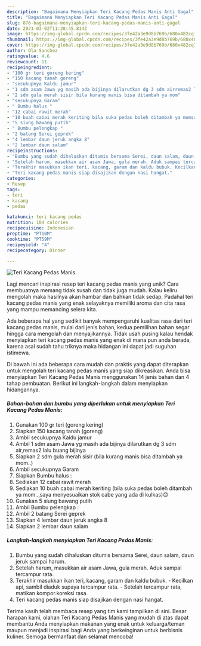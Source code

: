 ```yaml
---
description: "Bagaimana Menyiapkan Teri Kacang Pedas Manis Anti Gagal"
title: "Bagaimana Menyiapkan Teri Kacang Pedas Manis Anti Gagal"
slug: 876-bagaimana-menyiapkan-teri-kacang-pedas-manis-anti-gagal
date: 2021-03-02T11:28:45.814Z
image: https://img-global.cpcdn.com/recipes/3fe42a3e9d8b769b/680x482cq70/teri-kacang-pedas-manis-foto-resep-utama.jpg
thumbnail: https://img-global.cpcdn.com/recipes/3fe42a3e9d8b769b/680x482cq70/teri-kacang-pedas-manis-foto-resep-utama.jpg
cover: https://img-global.cpcdn.com/recipes/3fe42a3e9d8b769b/680x482cq70/teri-kacang-pedas-manis-foto-resep-utama.jpg
author: Ola Sanchez
ratingvalue: 4.6
reviewcount: 11
recipeingredient:
- "100 gr teri goreng kering"
- "150 kacang tanah goreng"
- "secukupnya Kaldu jamur"
- "1 sdm asam Jawa yg masih ada bijinya dilarutkan dg 3 sdm airremas2 lalu buang bijinya"
- "2 sdm gula merah sisir bila kurang manis bisa ditambah ya mom"
- "secukupnya Garam"
- " Bumbu halus "
- "12 cabai rawit merah"
- "10 buah cabai merah keriting bila suka pedas boleh ditambah ya momsaya menyesuaikan stok cabe yang ada di kulkas"
- "5 siung bawang putih"
- " Bumbu pelengkap "
- "2 batang Serei geprek"
- "4 lembar daun jeruk angka 8"
- "2 lembar daun salam"
recipeinstructions:
- "Bumbu yang sudah dihaluskan ditumis bersama Serei, daun salam, daun jeruk sampai harum."
- "Setelah harum, masukkan air asam Jawa, gula merah. Aduk sampai tercampur rata."
- "Terakhir masukkan ikan teri, kacang, garam dan kaldu bubuk. Kecilkan api, sambil diaduk supaya tercampur rata. Setelah tercampur rata, matikan kompor.koreksi rasa."
- "Teri kacang pedas manis siap disajikan dengan nasi hangat."
categories:
- Resep
tags:
- teri
- kacang
- pedas

katakunci: teri kacang pedas 
nutrition: 184 calories
recipecuisine: Indonesian
preptime: "PT10M"
cooktime: "PT59M"
recipeyield: "4"
recipecategory: Dinner

---
```



![Teri Kacang Pedas Manis](https://img-global.cpcdn.com/recipes/3fe42a3e9d8b769b/680x482cq70/teri-kacang-pedas-manis-foto-resep-utama.jpg)

Lagi mencari inspirasi resep teri kacang pedas manis yang unik? Cara membuatnya memang tidak susah dan tidak juga mudah. Kalau keliru mengolah maka hasilnya akan hambar dan bahkan tidak sedap. Padahal teri kacang pedas manis yang enak selayaknya memiliki aroma dan cita rasa yang mampu memancing selera kita.



Ada beberapa hal yang sedikit banyak mempengaruhi kualitas rasa dari teri kacang pedas manis, mulai dari jenis bahan, kedua pemilihan bahan segar hingga cara mengolah dan menyajikannya. Tidak usah pusing kalau hendak menyiapkan teri kacang pedas manis yang enak di mana pun anda berada, karena asal sudah tahu triknya maka hidangan ini dapat jadi suguhan istimewa.


Di bawah ini ada beberapa cara mudah dan praktis yang dapat diterapkan untuk mengolah teri kacang pedas manis yang siap dikreasikan. Anda bisa menyiapkan Teri Kacang Pedas Manis menggunakan 14 jenis bahan dan 4 tahap pembuatan. Berikut ini langkah-langkah dalam menyiapkan hidangannya.

<!--inarticleads1-->

##### Bahan-bahan dan bumbu yang diperlukan untuk menyiapkan Teri Kacang Pedas Manis:

1. Gunakan 100 gr teri (goreng kering)
1. Siapkan 150 kacang tanah (goreng)
1. Ambil secukupnya Kaldu jamur
1. Ambil 1 sdm asam Jawa yg masih ada bijinya dilarutkan dg 3 sdm air,remas2 lalu buang bijinya
1. Siapkan 2 sdm gula merah sisir (bila kurang manis bisa ditambah ya mom..)
1. Ambil secukupnya Garam
1. Siapkan  Bumbu halus :
1. Sediakan 12 cabai rawit merah
1. Sediakan 10 buah cabai merah keriting (bila suka pedas boleh ditambah ya mom..,saya menyesuaikan stok cabe yang ada di kulkas)😊
1. Gunakan 5 siung bawang putih
1. Ambil  Bumbu pelengkap :
1. Ambil 2 batang Serei geprek
1. Siapkan 4 lembar daun jeruk angka 8
1. Siapkan 2 lembar daun salam




<!--inarticleads2-->

##### Langkah-langkah menyiapkan Teri Kacang Pedas Manis:

1. Bumbu yang sudah dihaluskan ditumis bersama Serei, daun salam, daun jeruk sampai harum.
1. Setelah harum, masukkan air asam Jawa, gula merah. Aduk sampai tercampur rata.
1. Terakhir masukkan ikan teri, kacang, garam dan kaldu bubuk. - Kecilkan api, sambil diaduk supaya tercampur rata. - Setelah tercampur rata, matikan kompor.koreksi rasa.
1. Teri kacang pedas manis siap disajikan dengan nasi hangat.




Terima kasih telah membaca resep yang tim kami tampilkan di sini. Besar harapan kami, olahan Teri Kacang Pedas Manis yang mudah di atas dapat membantu Anda menyiapkan makanan yang enak untuk keluarga/teman maupun menjadi inspirasi bagi Anda yang berkeinginan untuk berbisnis kuliner. Semoga bermanfaat dan selamat mencoba!
